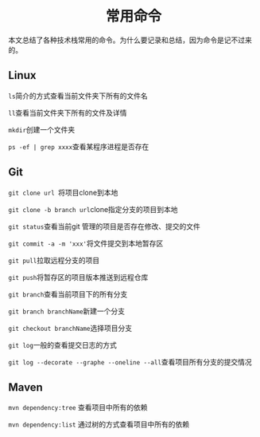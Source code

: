 <h1 align="center">常用命令</h1>

本文总结了各种技术栈常用的命令。为什么要记录和总结，因为命令是记不过来的。

## Linux

```ls```简介的方式查看当前文件夹下所有的文件名

```ll```查看当前文件夹下所有的文件及详情

```mkdir```创建一个文件夹

```ps -ef | grep xxxx```查看某程序进程是否存在

## Git

```git clone url ```将项目clone到本地

```git clone -b branch url```clone指定分支的项目到本地

```git status```查看当前git 管理的项目是否存在修改、提交的文件

```git commit -a -m 'xxx'```将文件提交到本地暂存区

```git pull```拉取远程分支的项目

```git push```将暂存区的项目版本推送到远程仓库

```git branch```查看当前项目下的所有分支

```git branch branchName```新建一个分支

```git checkout branchName```选择项目分支

```git log```一般的查看提交日志的方式

```git log --decorate --graphe --oneline --all```查看项目所有分支的提交情况 

## Maven

```mvn dependency:tree``` 查看项目中所有的依赖

```mvn dependency:list``` 通过树的方式查看项目中所有的依赖

